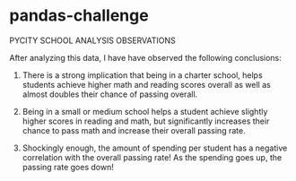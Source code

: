 # pandas-challenge

PYCITY SCHOOL ANALYSIS OBSERVATIONS

After analyzing this data, I have have observed the following conclusions:

1. There is a strong implication that being in a charter school, helps students achieve higher math and reading scores overall as well as almost doubles their chance of passing overall.

2. Being in a small or medium school helps a student achieve slightly higher scores in reading and math, but significantly increases their chance to pass math and increase their overall passing rate.

3. Shockingly enough, the amount of spending per student has a negative correlation with the overall passing rate! As the spending goes up, the passing rate goes down!
